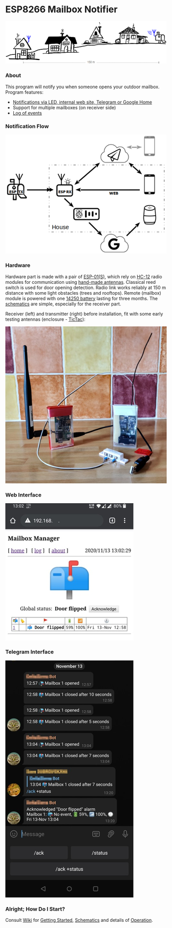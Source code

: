 # ESP8266 Mailbox Notifier

![modules](doc/images/town.png)

### About

This program will notify you when someone opens your outdoor mailbox. Program features:

* [Notifications via LED, internal web site, Telegram or Google Home](https://github.com/denis-stepanov/esp8266-mailbox/wiki/Operation#notifications)
* Support for multiple mailboxes (on receiver side)
* [Log of events](https://github.com/denis-stepanov/esp8266-mailbox/wiki/Operation#event-log-page)

### Notification Flow

![modules](doc/images/cloud.png)

### Hardware

Hardware part is made with a pair of [ESP-01(S)](https://github.com/denis-stepanov/esp8266-mailbox/wiki/ESP-01), which rely on [HC-12](https://github.com/denis-stepanov/esp8266-mailbox/wiki/HC-12) radio modules for communication using [hand-made antennas](https://github.com/denis-stepanov/esp8266-mailbox/wiki/Antennas). Classical reed switch is used for door opening detection. Radio link works reliably at 150 m distance with some light obstacles (trees and rooftops). Remote (mailbox) module is powered with one [14250 battery](https://github.com/denis-stepanov/esp8266-mailbox/wiki/Battery) lasting for three months. The [schematics](https://github.com/denis-stepanov/esp8266-mailbox/wiki/Schematics) are simple, especially for the receiver part.

Receiver (left) and transmitter (right) before installation, fit with some early testing antennas (enclosure - [TicTac](https://www.tictac.com)):

![modules](doc/images/modules.jpg)

### Web Interface

![web interface](doc/images/web.jpg)

### Telegram Interface

![Telegram interface](doc/images/telegram.jpg)

### Alright; How Do I Start?

Consult [Wiki](https://github.com/denis-stepanov/esp8266-mailbox/wiki) for [Getting Started](https://github.com/denis-stepanov/esp8266-mailbox/wiki/Getting-Started), [Schematics](https://github.com/denis-stepanov/esp8266-mailbox/wiki/Schematics) and details of [Operation](https://github.com/denis-stepanov/esp8266-mailbox/wiki/Operation).
